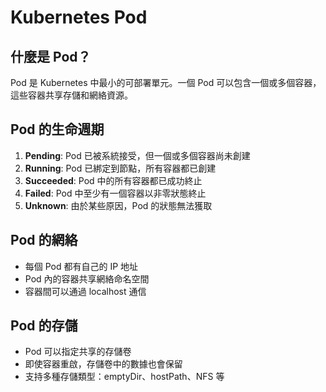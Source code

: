 # Kubernetes Pod

## 什麼是 Pod？
Pod 是 Kubernetes 中最小的可部署單元。一個 Pod 可以包含一個或多個容器，這些容器共享存儲和網絡資源。

## Pod 的生命週期
1. **Pending**: Pod 已被系統接受，但一個或多個容器尚未創建
2. **Running**: Pod 已綁定到節點，所有容器都已創建
3. **Succeeded**: Pod 中的所有容器都已成功終止
4. **Failed**: Pod 中至少有一個容器以非零狀態終止
5. **Unknown**: 由於某些原因，Pod 的狀態無法獲取

## Pod 的網絡
- 每個 Pod 都有自己的 IP 地址
- Pod 內的容器共享網絡命名空間
- 容器間可以通過 localhost 通信

## Pod 的存儲
- Pod 可以指定共享的存儲卷
- 即使容器重啟，存儲卷中的數據也會保留
- 支持多種存儲類型：emptyDir、hostPath、NFS 等 